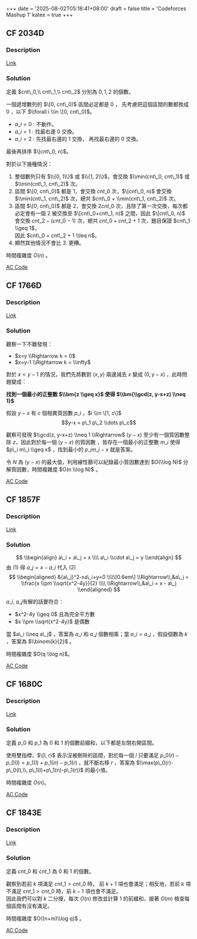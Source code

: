 +++
date = '2025-08-02T05:18:41+08:00'
draft = false
title = 'Codeforces Mashup 1'
katex = true
+++

## CF 2034D
### Description

[Link](https://codeforces.com/problemset/problem/2034/D)

### Solution

定義 $cnt\_0,\\ cnt\_1,\\ cnt\_2$ 分別為 $0, 1, 2$ 的個數。

一個遞增數列的 $\[0, cnt\_0)$ 區間必定都是 $0$ ， 先考慮把這個區間的數都換成 $0$ ，以下 $\\forall i \\in \[0, cnt\_0)$。

*   $a\_i = 0$ : 不動作。
*   $a\_i = 1$ : 找最右邊 $0$ 交換。
*   $a\_i = 2$ : 先找最右邊的 $1$ 交換， 再找最右邊的 $0$ 交換。

最後再排序 $\[cnt\_0, n)$。

對於以下幾種情況：

1.  整個數列只有 $\\{0, 1\\}$ 或 $\\{1, 2\\}$，會交換 $\\min(cnt\_0, cnt\_1)$ 或 $\\min(cnt\_1, cnt\_2)$ 次。
2.  區間 $\[0, cnt\_0)$ 都是 $1$，會交換 $cnt\_0$ 次，$\[cnt\_0, n)$ 會交換 $\\min(cnt\_1, cnt\_2)$ 次，總共 $cnt\_0 + \\min(cnt\_1, cnt\_2)$ 次。
3.  區間 $\[0, cnt\_0)$ 都是 $2$，會交換 $2cnt\_0$ 次，且除了第一次交換，每次都必定會有一個 $2$ 被交換至 $\[cnt\_0+cnt\_1, n)$ 之間，因此 $\[cnt\_0, n)$ 會交換 $cnt\_2-(cnt\_0-1)$ 次，總共 $cnt\_0 + cnt\_2 + 1$ 次，題目保證 $cnt\_1 \\geq 1$，  
    因此 $cnt\_0 + cnt\_2 + 1 \\leq n$。
4.  顯然其他情況不會比 3. 更糟。

時間複雜度 $O(n)$ 。

[AC Code](https://codeforces.com/contest/2034/submission/331907445)

## CF 1766D
### Description

[Link](https://codeforces.com/contest/1766/problem/D)

### Solution

觀察一下不難發現：

*   $x=y \\Rightarrow k = 0$
*   $x=y-1 \\Rightarrow k = \\infty$

對於 $x < y - 1$ 的情況，我們先將數對 $(x,y)$ 兩邊減去 $x$ 變成 $(0, y-x)$ ，此時問題變成：

**找到一個最小的正整數 $\\bm{z \\geq x}$ 使得 $\\bm{\\gcd(z, y-x+z) \\neq 1}$**

假設 $y-x$ 有 $c$ 個相異質因數 $p\_i$ ，$i \\in \[1, c\]$ $$y-x = p\_1 p\_2 \\dots p\_c$$

觀察可發現 $\\gcd(z, y-x+z) \\neq 1 \\Rightarrow$ $(y-x)$ 至少有一個質因數整除 $z$，因此對於每一個 $(y-x)$ 的質因數 ，皆存在一個最小的正整數 $m\_i$ 使得 $p\_i m\_i \\geq x$ ，找到最小的 $p\_i m\_i - x$ 就是答案。

令 $N$ 為 $(y - x)$ 的最大值，利用線性篩可以紀錄最小質因數達到 $O(\\log N)$ 分解質因數，時間複雜度 $O(n \\log N)$ 。

[AC Code](https://codeforces.com/contest/1766/submission/332299877)

## CF 1857F
### Description

[Link](https://codeforces.com/problemset/problem/1857/F)

### Solution

$$ \\begin{align} a\_i + a\_j = x \\\\ a\_i \\cdot a\_j = y \\end{align} $$ 由 $(1)$ 得 $a\_j = x - a\_i$ 代入 $(2)$ $$ \\begin{aligned} &{a\_j}^2-xa\_i+y=0 \\\\\[0.6em\] \\Rightarrow\\,&a\_j = \\frac{x \\pm \\sqrt{x^2-4y}}{2} \\\\ \\Rightarrow\\,&a\_i = x - a\_j \\end{aligned} $$

$a\_i$, $a\_j$有解的話要符合：

*   $x^2-4y \\geq 0$ 且為完全平方數
*   $x \\pm \\sqrt{x^2-4y}$ 是偶數

當 $a\_i \\neq a\_j$ ，答案為 $a\_i$ 和 $a\_j$ 個數相乘；當 $a\_i = a\_j$ ，假設個數為 $k$ ，答案為 $\\binom{k}{2}$ 。

時間複雜度 $O(q \\log n)$。

[AC Code](https://codeforces.com/contest/1857/submission/332627790)

## CF 1680C

### Description

[Link](https://codeforces.com/problemset/problem/1680/C)

### Solution

定義 $p\_0$ 和 $p\_1$ 為 $0$ 和 $1$ 的個數前綴和，以下都是左閉右開區間。

使用雙指標，$\[l, r)$ 表示沒被刪除的區間，對於每一個 $l$ 只要滿足 $p\_0(r)-p\_0(l) < p\_1(l)+p\_1(n)-p\_1(r)$ ，就不斷右移 $r$ ，答案為 $\\max(p\_0(r)-p\_0(l),\\, p\_1(l)+p\_1(n)-p\_1(r))$ 的最小值。

時間複雜度 $O(n)$。

[AC Code](https://codeforces.com/contest/1680/submission/332749464)

## CF 1843E
### Description

[Link](https://codeforces.com/problemset/problem/1843/E)

### Solution

定義 $cnt\_0$ 和 $cnt\_1$ 為 $0$ 和 $1$ 的個數。

觀察到若前 $k$ 項滿足 $cnt\_1 > cnt\_0$ 時， 前 $k + 1$ 項也會滿足；相反地，若前 $k$ 項不滿足 $cnt\_1 > cnt\_0$ 時，前 $k - 1$ 項也會不滿足。  
因此我們可以對 $k$ 二分搜，每次 $O(n)$ 修改並計算 $1$ 的前綴和，接著 $O(m)$ 檢查每個區間有沒有滿足。

時間複雜度 $O((n+m)\\log q)$ 。

[AC Code](https://codeforces.com/contest/1843/submission/332966958)
